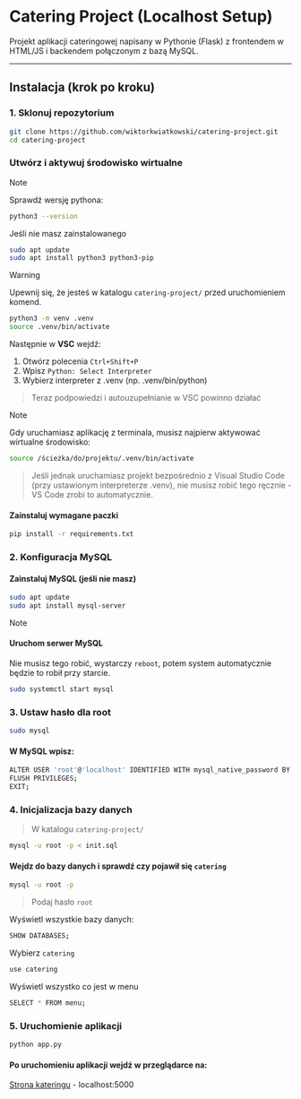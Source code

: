# Catering Project (Localhost Setup)

Projekt aplikacji cateringowej napisany w Pythonie (Flask) z frontendem w HTML/JS i backendem połączonym z bazą MySQL.

---
## Instalacja (krok po kroku)

### 1. Sklonuj repozytorium

```bash
git clone https://github.com/wiktorkwiatkowski/catering-project.git
cd catering-project
```
### Utwórz i aktywuj środowisko wirtualne
> [!NOTE]
> Sprawdź wersję pythona:
> ```bash
> python3 --version
> ```
> Jeśli nie masz zainstalowanego 
> ```bash
> sudo apt update
> sudo apt install python3 python3-pip
>```

> [!WARNING]
> Upewnij się, że jesteś w katalogu `catering-project/` przed uruchomieniem komend.

```bash
python3 -m venv .venv
source .venv/bin/activate
```
Następnie w **VSC** wejdź:
1. Otwórz polecenia `Ctrl+Shift+P`
2. Wpisz `Python: Select Interpreter`
3. Wybierz interpreter z .venv (np. .venv/bin/python)
> Teraz podpowiedzi i autouzupełnianie w VSC powinno działać
 
> [!NOTE]
> Gdy uruchamiasz aplikację z terminala, musisz najpierw aktywować wirtualne środowisko:
```bash
source /ścieżka/do/projektu/.venv/bin/activate
```
> Jeśli jednak uruchamiasz projekt bezpośrednio z Visual Studio Code (przy ustawionym interpreterze .venv), nie musisz robić tego ręcznie - VS Code zrobi to automatycznie.


#### Zainstaluj wymagane paczki
```bash
pip install -r requirements.txt
```
### 2. Konfiguracja MySQL

#### Zainstaluj MySQL (jeśli nie masz)
```bash
sudo apt update
sudo apt install mysql-server
```
> [!NOTE]
> #### Uruchom serwer MySQL
> Nie musisz tego robić, wystarczy `reboot`, potem system automatycznie będzie to robił przy starcie.
> ``` bash
> sudo systemctl start mysql
> ```
### 3. Ustaw hasło dla root 
```bash
sudo mysql
```
#### W MySQL wpisz:
``` bash
ALTER USER 'root'@'localhost' IDENTIFIED WITH mysql_native_password BY 'root';
FLUSH PRIVILEGES;
EXIT;
```
### 4. Inicjalizacja bazy danych
> W katalogu `catering-project/`
```bash
mysql -u root -p < init.sql
```
#### Wejdz do bazy danych i sprawdź czy pojawił się `catering`
```bash
mysql -u root -p 
```
> Podaj hasło `root`

Wyświetl wszystkie bazy danych:
```bash
SHOW DATABASES;
```
Wybierz `catering`
```bash
use catering
```
Wyświetl wszystko co jest w menu
```bash
SELECT * FROM menu;
```

### 5. Uruchomienie aplikacji 
```bash
python app.py
```
#### Po uruchomieniu aplikacji wejdź w przeglądarce na:
[Strona kateringu](http://localhost:5000) - localhost:5000 
